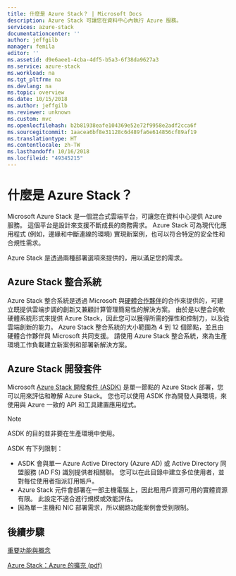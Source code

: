 ```yaml
---
title: 什麼是 Azure Stack？ | Microsoft Docs
description: Azure Stack 可讓您在資料中心內執行 Azure 服務。
services: azure-stack
documentationcenter: ''
author: jeffgilb
manager: femila
editor: ''
ms.assetid: d9e6aee1-4cba-4df5-b5a3-6f38da9627a3
ms.service: azure-stack
ms.workload: na
ms.tgt_pltfrm: na
ms.devlang: na
ms.topic: overview
ms.date: 10/15/2018
ms.author: jeffgilb
ms.reviewer: unknown
ms.custom: mvc
ms.openlocfilehash: b2b81938eafe104369e52e72f9958e2adf2cca6f
ms.sourcegitcommit: 1aacea6bf8e31128c6d489fa6e614856cf89af19
ms.translationtype: HT
ms.contentlocale: zh-TW
ms.lasthandoff: 10/16/2018
ms.locfileid: "49345215"
---
```

# <a name="what-is-azure-stack"></a>什麼是 Azure Stack？

Microsoft Azure Stack 是一個混合式雲端平台，可讓您在資料中心提供 Azure 服務。 這個平台是設計來支援不斷成長的商務需求。 Azure Stack 可為現代化應用程式 (例如，邊緣和中斷連線的環境) 實現新案例，也可以符合特定的安全性和合規性需求。

Azure Stack 是透過兩種部署選項來提供的，用以滿足您的需求。

## <a name="azure-stack-integrated-systems"></a>Azure Stack 整合系統
Azure Stack 整合系統是透過 Microsoft 與[硬體合作夥伴](https://azure.microsoft.com/overview/azure-stack/integrated-systems/)的合作來提供的，可建立既提供雲端步調的創新又兼顧計算管理簡易性的解決方案。 由於是以整合的軟硬體系統形式來提供 Azure Stack，因此您可以獲得所需的彈性和控制力，以及從雲端創新的能力。 Azure Stack 整合系統的大小範圍為 4 到 12 個節點，並且由硬體合作夥伴與 Microsoft 共同支援。  請使用 Azure Stack 整合系統，來為生產環境工作負載建立新案例和部署新解決方案。

## <a name="azure-stack-development-kit"></a>Azure Stack 開發套件

Microsoft [Azure Stack 開發套件 (ASDK)](.\asdk\asdk-what-is.md) 是單一節點的 Azure Stack 部署，您可以用來評估和瞭解 Azure Stack。  您也可以使用 ASDK 作為開發人員環境，來使用與 Azure 一致的 API 和工具建置應用程式。

>[!Note]
>ASDK 的目的並非要在生產環境中使用。

ASDK 有下列限制：

* ASDK 會與單一 Azure Active Directory (Azure AD) 或 Active Directory 同盟服務 (AD FS) 識別提供者相關聯。 您可以在此目錄中建立多位使用者，並對每位使用者指派訂用帳戶。
* Azure Stack 元件會部署在一部主機電腦上，因此租用戶資源可用的實體資源有限。 此設定不適合進行規模或效能評估。
* 因為單一主機和 NIC 部署需求，所以網路功能案例會受到限制。

## <a name="next-steps"></a>後續步驟

[重要功能與概念](azure-stack-key-features.md)

[Azure Stack：Azure 的擴充 (pdf)](https://azure.microsoft.com/resources/azure-stack-an-extension-of-azure/)
